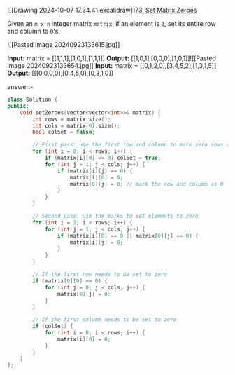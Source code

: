 ![[Drawing 2024-10-07 17.34.41.excalidraw]][73. Set Matrix Zeroes](https://leetcode.com/problems/set-matrix-zeroes/)

 

Given an `m x n` integer matrix `matrix`, if an element is `0`, set its entire row and column to `0`'s.

 ![[Pasted image 20240923133615.jpg]]
 
**Input:** matrix = [[1,1,1],[1,0,1],[1,1,1]]
**Output:** [[1,0,1],[0,0,0],[1,0,1]]![[Pasted image 20240923133654.jpg]]
**Input:** matrix = [[0,1,2,0],[3,4,5,2],[1,3,1,5]]
**Output:** [[[0,0,0,0],[0,4,5,0],[0,3,1,0]]



answer:- 
```cpp
class Solution {
public:
    void setZeroes(vector<vector<int>>& matrix) {
        int rows = matrix.size();
        int cols = matrix[0].size();
        bool colSet = false;

        // First pass: use the first row and column to mark zero rows and columns
        for (int i = 0; i < rows; i++) {
            if (matrix[i][0] == 0) colSet = true;
            for (int j = 1; j < cols; j++) {
                if (matrix[i][j] == 0) {
                    matrix[i][0] = 0;
                    matrix[0][j] = 0; // mark the row and column as 0
                }
            }
        }

        // Second pass: use the marks to set elements to zero
        for (int i = 1; i < rows; i++) {
            for (int j = 1; j < cols; j++) {
                if (matrix[i][0] == 0 || matrix[0][j] == 0) {
                    matrix[i][j] = 0;
                }
            }
        }

        // If the first row needs to be set to zero
        if (matrix[0][0] == 0) {
            for (int j = 0; j < cols; j++) {
                matrix[0][j] = 0;
            }
        }

        // If the first column needs to be set to zero
        if (colSet) {
            for (int i = 0; i < rows; i++) {
                matrix[i][0] = 0;
            }
        }
    }
};

```


